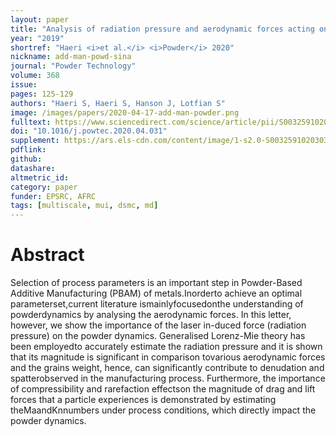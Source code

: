 ```yaml
---
layout: paper
title: "Analysis of radiation pressure and aerodynamic forces acting on powder grains in powder-based additive manufacturing"
year: "2019"
shortref: "Haeri <i>et al.</i> <i>Powder</i> 2020"
nickname: add-man-powd-sina
journal: "Powder Technology"
volume: 368
issue:
pages: 125-129
authors: "Haeri S, Haeri S, Hanson J, Lotfian S"
image: /images/papers/2020-04-17-add-man-powder.png
fulltext: https://www.sciencedirect.com/science/article/pii/S003259102030317X
doi: "10.1016/j.powtec.2020.04.031" 
supplement: https://ars.els-cdn.com/content/image/1-s2.0-S003259102030317X-mmc1.pdf
pdflink: 
github:
datashare: 
altmetric_id:
category: paper
funder: EPSRC, AFRC
tags: [multiscale, mui, dsmc, md]
---
```


# Abstract 

Selection of process parameters is an important step in Powder-Based Additive Manufacturing (PBAM) of metals.Inorderto achieve an optimal parameterset,current literature ismainlyfocusedonthe understanding of powderdynamics by analysing the aerodynamic forces. In this letter, however, we show the importance of the laser in-duced force (radiation pressure) on the powder dynamics. Generalised Lorenz-Mie theory has been employedto accurately estimate the radiation pressure and it is shown that its magnitude is significant in comparison tovarious aerodynamic forces and the grains weight, hence, can significantly contribute to denudation and spatterobserved in the manufacturing process. Furthermore, the importance of compressibility and rarefaction effectson the magnitude of drag and lift forces that a particle experiences is demonstrated by estimating theMaandKnnumbers under process conditions, which directly impact the powder dynamics.
